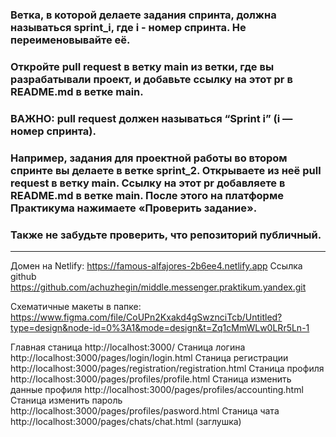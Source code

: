 ### Ветка, в которой делаете задания спринта, должна называться sprint_i, где i - номер спринта. Не переименовывайте её.

### Откройте pull request в ветку main из ветки, где вы разрабатывали проект, и добавьте ссылку на этот pr в README.md в ветке main. 
### ВАЖНО: pull request должен называться “Sprint i” (i — номер спринта).

### Например, задания для проектной работы во втором спринте вы делаете в ветке sprint_2. Открываете из неё pull request в ветку main. Ссылку на этот pr добавляете в README.md в ветке main. После этого на платформе Практикума нажимаете «Проверить задание».

### Также не забудьте проверить, что репозиторий публичный.
---
Домен на Netlify: https://famous-alfajores-2b6ee4.netlify.app
Ссылка github https://github.com/achuzhegin/middle.messenger.praktikum.yandex.git


Схематичные макеты в папке: https://www.figma.com/file/CoUPn2Kxakd4gSwznciTcb/Untitled?type=design&node-id=0%3A1&mode=design&t=Zq1cMmWLw0LRr5Ln-1

Главная станица http://localhost:3000/
Станица логина http://localhost:3000/pages/login/login.html
Станица регистрации http://localhost:3000/pages/registration/registration.html
Станица профиля http://localhost:3000/pages/profiles/profile.html
Станица изменить данные профиля http://localhost:3000/pages/profiles/accounting.html
Станица изменить пароль http://localhost:3000/pages/profiles/pasword.html
Станица чата http://localhost:3000/pages/chats/chat.html (заглушка)



